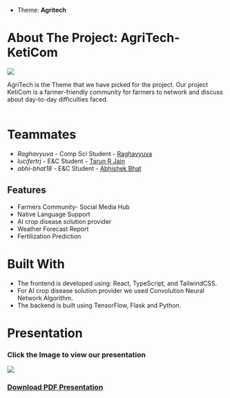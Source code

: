 - Theme: **Agritech**


# About The Project: AgriTech- KetiCom

<img src="https://github.com/raghavyuva/ciphers_statement/blob/master/src/assets/theme.jpg">

AgriTech is the Theme that we have picked for the project. Our project KetiCom is a farmer-friendly community for farmers to network and discuss about day-to-day difficulties faced. 
<br/>
<br/>

# Teammates

- *Raghavyuva* - Comp Sci Student - [Raghavyuva](https://raghavyuva.com/)
- *lucifertrj* - E&C  Student - [Tarun R Jain](https://raghavyuva.com/) 
- *abhi-bhat18* - E&C  Student - [Abhishek Bhat](https://github.com/Abhi-Bhat18) 

## Features

- Farmers Community- Social Media Hub
- Native Language Support
- AI crop disease solution provider
- Weather Forecast Report
- Fertilization Prediction

# Built With

- The frontend is developed using: React, TypeScript, and TailwindCSS.
- For AI crop disease solution provider we used Convolution Neural Network Algorithm.  
- The backend is built using TensorFlow, Flask and Python. 

# Presentation

### Click the Image to view our presentation

<a href="https://www.canva.com/design/DAFUS7I2KkA/sA5LbG-NrZ4ESXALydXbTA/view?utm_content=DAFUS7I2KkA&utm_campaign=designshare&utm_medium=link2&utm_source=sharebutton"><img src="https://user-images.githubusercontent.com/66197713/206827330-acc2a3d8-e783-4446-b069-8311c824a87b.png"></a>

### [Download PDF Presentation](https://github.com/raghavyuva/ciphers_statement/blob/master/src/assets/Ciphers.pdf)
